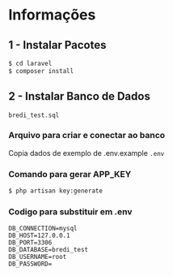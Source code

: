 # Informações
## 1 - Instalar Pacotes
```sh
$ cd laravel
$ composer install
```
## 2 - Instalar Banco de Dados
    bredi_test.sql
   ###  Arquivo para criar e conectar ao banco
   Copia dados de exemplo de .env.example
   ``` .env ```
   ### Comando para gerar APP_KEY
```sh
$ php artisan key:generate
```
   ### Codigo para substituir em .env
```ENV
DB_CONNECTION=mysql
DB_HOST=127.0.0.1
DB_PORT=3306
DB_DATABASE=bredi_test
DB_USERNAME=root
DB_PASSWORD=
```
